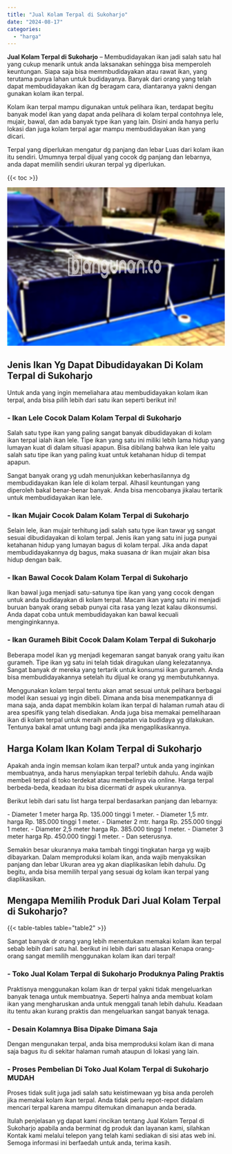 ```yaml
---
title: "Jual Kolam Terpal di Sukoharjo"
date: "2024-08-17"
categories: 
  - "harga"
---
```


**Jual Kolam Terpal di Sukoharjo** – Membudidayakan ikan jadi salah satu hal yang cukup menarik untuk anda laksanakan sehingga bisa memperoleh keuntungan. Siapa saja bisa memmbudidayakan atau rawat ikan, yang terutama punya lahan untuk budidayanya. Banyak dari orang yang telah dapat membudidayakan ikan dg beragam cara, diantaranya yakni dengan gunakan kolam ikan terpal.

Kolam ikan terpal mampu digunakan untuk pelihara ikan, terdapat begitu banyak model ikan yang dapat anda pelihara di kolam terpal contohnya lele, mujair, bawal, dan ada banyak type ikan yang lain. Disini anda hanya perlu lokasi dan juga kolam terpal agar mampu membudidayakan ikan yang dicari.

Terpal yang diperlukan mengatur dg panjang dan lebar Luas dari kolam ikan itu sendiri. Umumnya terpal dijual yang cocok dg panjang dan lebarnya, anda dapat memilih sendiri ukuran terpal yg diperlukan.

{{< toc >}}

![Jual Kolam Terpal di Sukoharjo](/images/jual-kolam-terpal-48.png)

## Jenis Ikan Yg Dapat Dibudidayakan Di Kolam Terpal di Sukoharjo

Untuk anda yang ingin memeliahara atau membudidayakan kolam ikan terpal, anda bisa pilih lebih dari satu ikan seperti berikut ini!

### \- Ikan Lele Cocok Dalam Kolam Terpal di Sukoharjo

Salah satu type ikan yang paling sangat banyak dibudidayakan di kolam ikan terpal ialah ikan lele. Tipe ikan yang satu ini miliki lebih lama hidup yang lumayan kuat di dalam situasi apapun. Bisa dibilang bahwa ikan lele yaitu salah satu tipe ikan yang paling kuat untuk ketahanan hidup di tempat apapun.

Sangat banyak orang yg udah menunjukkan keberhasilannya dg membudidayakan ikan lele di kolam terpal. Alhasil keuntungan yang diperoleh bakal benar-benar banyak. Anda bisa mencobanya jikalau tertarik untuk membudidayakan ikan lele.

### \- Ikan Mujair Cocok Dalam Kolam Terpal di Sukoharjo

Selain lele, ikan mujair terhitung jadi salah satu type ikan tawar yg sangat sesuai dibudidayakan di kolam terpal. Jenis ikan yang satu ini juga punyai ketahanan hidup yang lumayan bagus di kolam terpal. Jika anda dapat membudidayakannya dg bagus, maka suasana dr ikan mujair akan bisa hidup dengan baik.

### \- Ikan Bawal Cocok Dalam Kolam Terpal di Sukoharjo

Ikan bawal juga menjadi satu-satunya tipe ikan yang yang cocok dengan untuk anda budidayakan di kolam terpal. Macam ikan yang satu ini menjadi buruan banyak orang sebab punyai cita rasa yang lezat kalau dikonsumsi. Anda dapat coba untuk membudidayakan kan bawal kecuali menginginkannya.

### \- Ikan Gurameh Bibit Cocok Dalam Kolam Terpal di Sukoharjo

Beberapa model ikan yg menjadi kegemaran sangat banyak orang yaitu ikan gurameh. Tipe ikan yg satu ini telah tidak diragukan ulang kelezatannya. Sangat banyak dr mereka yang tertarik untuk konsumsi ikan gurameh. Anda bisa membudidayakannya setelah itu dijual ke orang yg membutuhkannya.

Menggunakan kolam terpal tentu akan amat sesuai untuk pelihara berbagai model ikan sesuai yg ingin dibeli. Dimana anda bisa menempatkannya di mana saja, anda dapat membikin kolam ikan terpal di halaman rumah atau di area spesifik yang telah disediakan. Anda juga bisa memakai pemeliharaan ikan di kolam terpal untuk meraih pendapatan via budidaya yg dilakukan. Tentunya bakal amat untung bagi anda jika mengaplikasikannya.

## Harga Kolam Ikan Kolam Terpal di Sukoharjo

Apakah anda ingin memsan kolam ikan terpal? untuk anda yang inginkan membuatnya, anda harus menyiapkan terpal terlebih dahulu. Anda wajib membeli terpal di toko terdekat atau membelinya via online. Harga terpal berbeda-beda, keadaan itu bisa dicermati dr aspek ukurannya.

Berikut lebih dari satu list harga terpal berdasarkan panjang dan lebarnya:

\- Diameter 1 meter harga Rp. 135.000 tinggi 1 meter. - Diameter 1,5 mtr. harga Rp. 185.000 tinggi 1 meter. - Diameter 2 mtr. harga Rp. 255.000 tinggi 1 meter. - Diameter 2,5 meter harga Rp. 385.000 tinggi 1 meter. - Diameter 3 meter harga Rp. 450.000 tinggi 1 meter. - Dan seterusnya.

Semakin besar ukurannya maka tambah tinggi tingkatan harga yg wajib dibayarkan. Dalam memproduksi kolam ikan, anda wajib menyaksikan panjang dan lebar Ukuran area yg akan diaplikasikan lebih dahulu. Dg begitu, anda bisa memilih terpal yang sesuai dg kolam ikan terpal yang diaplikasikan.

## Mengapa Memilih Produk Dari Jual Kolam Terpal di Sukoharjo?

{{< table-tables table="table2" >}}

Sangat banyak dr orang yang lebih menentukan memakai kolam ikan terpal sebab lebih dari satu hal. berikut ini lebih dari satu alasan Kenapa orang-orang sangat memilih menggunakan kolam ikan dari terpal!

### \- Toko Jual Kolam Terpal di Sukoharjo Produknya Paling Praktis

Praktisnya menggunakan kolam ikan dr terpal yakni tidak mengeluarkan banyak tenaga untuk membuatnya. Seperti halnya anda membuat kolam ikan yang mengharuskan anda untuk menggali tanah lebih dahulu. Keadaan itu tentu akan kurang praktis dan mengeluarkan sangat banyak tenaga.

### \- Desain Kolamnya Bisa Dipake Dimana Saja

Dengan mengunakan terpal, anda bisa memproduksi kolam ikan di mana saja bagus itu di sekitar halaman rumah ataupun di lokasi yang lain.

### \- Proses Pembelian Di Toko Jual Kolam Terpal di Sukoharjo MUDAH

Proses tidak sulit juga jadi salah satu keistimewaan yg bisa anda peroleh jika memakai kolam ikan terpal. Anda tidak perlu repot-repot didalam mencari terpal karena mampu ditemukan dimanapun anda berada.

Itulah penjelasan yg dapat kami rincikan tentang Jual Kolam Terpal di Sukoharjo apabila anda berminat dg produk dan layanan kami, silahkan Kontak kami melalui telepon yang telah kami sediakan di sisi atas web ini. Semoga informasi ini berfaedah untuk anda, terima kasih.
